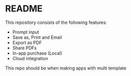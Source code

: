 # README #

This repository consists of the following features:

* Prompt input
* Save as, Print and Email
* Export as PDF
* Share PDFs
* In-app purchase (Local)
* Cloud integration

This repo should be when making apps with multi template